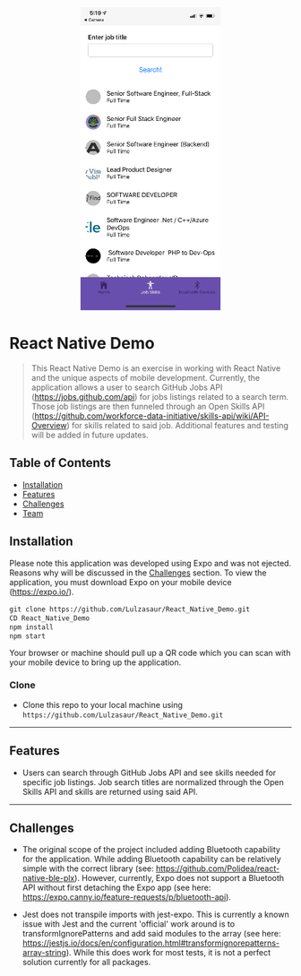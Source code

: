<p align="center">
<img src="assets/ReactNativeDemo.PNG" title="React Native Demo" alt="React Native Demo">
</p>

# React Native Demo

> This React Native Demo is an exercise in working with React Native and the unique aspects of mobile development. Currently, the application allows a user to search GitHub Jobs API (https://jobs.github.com/api) for jobs listings related to a search term. Those job listings are then funneled through an Open Skills API (https://github.com/workforce-data-initiative/skills-api/wiki/API-Overview) for skills related to said job. Additional features and testing will be added in future updates.

## Table of Contents

- [Installation](#installation)
- [Features](#features)
- [Challenges](#challenges)
- [Team](#team)

## Installation

Please note this application was developed using Expo and was not ejected. Reasons why will be discussed in the [Challenges](#challenges) section. To view the application, you must download Expo on your mobile device (https://expo.io/).

```shell
git clone https://github.com/Lulzasaur/React_Native_Demo.git
CD React_Native_Demo
npm install
npm start
```
Your browser or machine should pull up a QR code which you can scan with your mobile device to bring up the application.

### Clone

- Clone this repo to your local machine using `https://github.com/Lulzasaur/React_Native_Demo.git`

---

## Features

- Users can search through GitHub Jobs API and see skills needed for specific job listings. Job search titles are normalized through the Open Skills API and skills are returned using said API.

---

## Challenges

- The original scope of the project included adding Bluetooth capability for the application. While adding Bluetooth capability can be relatively simple with the correct library (see: https://github.com/Polidea/react-native-ble-plx). However, currently, Expo does not support a Bluetooth API without first detaching the Expo app (see here: https://expo.canny.io/feature-requests/p/bluetooth-api). 

- Jest does not transpile imports with jest-expo. This is currently a known issue with Jest and the current 'official' work around is to transformIgnorePatterns and add said modules to the array (see here: https://jestjs.io/docs/en/configuration.html#transformignorepatterns-array-string). While this does work for most tests, it is not a perfect solution currently for all packages.
